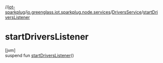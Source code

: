 //[iot-sparkplug](../../../index.md)/[io.greenglass.iot.sparkplug.node.services](../index.md)/[DriversService](index.md)/[startDriversListener](start-drivers-listener.md)

# startDriversListener

[jvm]\
suspend fun [startDriversListener](start-drivers-listener.md)()
